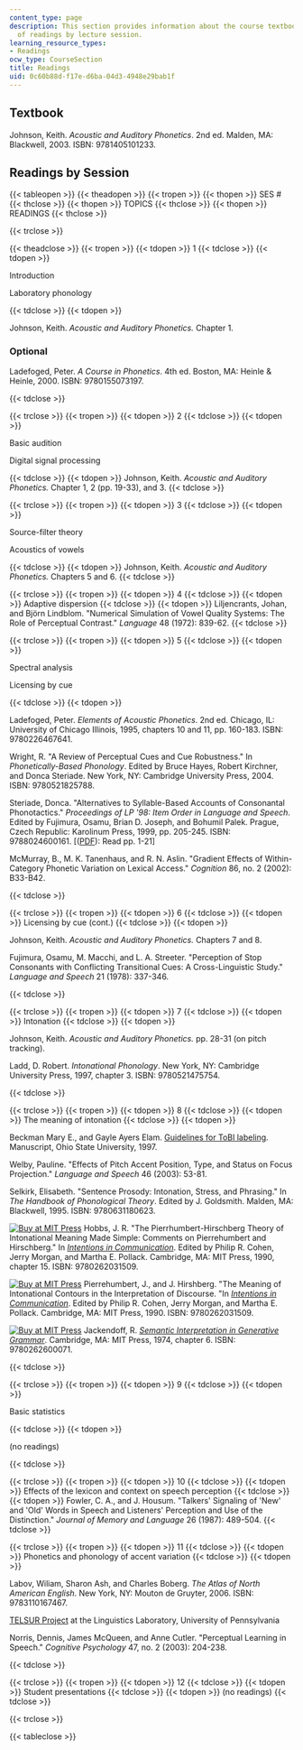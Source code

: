 ```yaml
---
content_type: page
description: This section provides information about the course textbook and the list
  of readings by lecture session.
learning_resource_types:
- Readings
ocw_type: CourseSection
title: Readings
uid: 0c60b88d-f17e-d6ba-04d3-4948e29bab1f
---
```


Textbook
--------

Johnson, Keith. _Acoustic and Auditory Phonetics_. 2nd ed. Malden, MA: Blackwell, 2003. ISBN: 9781405101233.

Readings by Session
-------------------

{{< tableopen >}}
{{< theadopen >}}
{{< tropen >}}
{{< thopen >}}
SES #
{{< thclose >}}
{{< thopen >}}
TOPICS
{{< thclose >}}
{{< thopen >}}
READINGS
{{< thclose >}}

{{< trclose >}}

{{< theadclose >}}
{{< tropen >}}
{{< tdopen >}}
1
{{< tdclose >}}
{{< tdopen >}}


Introduction

Laboratory phonology


{{< tdclose >}}
{{< tdopen >}}


Johnson, Keith. _Acoustic and Auditory Phonetics._ Chapter 1.

### Optional

Ladefoged, Peter. _A Course in Phonetics_. 4th ed. Boston, MA: Heinle & Heinle, 2000. ISBN: 9780155073197.


{{< tdclose >}}

{{< trclose >}}
{{< tropen >}}
{{< tdopen >}}
2
{{< tdclose >}}
{{< tdopen >}}


Basic audition

Digital signal processing


{{< tdclose >}}
{{< tdopen >}}
Johnson, Keith. _Acoustic and Auditory Phonetics._ Chapter 1, 2 (pp. 19-33), and 3.
{{< tdclose >}}

{{< trclose >}}
{{< tropen >}}
{{< tdopen >}}
3
{{< tdclose >}}
{{< tdopen >}}


Source-filter theory

Acoustics of vowels


{{< tdclose >}}
{{< tdopen >}}
Johnson, Keith. _Acoustic and Auditory Phonetics._ Chapters 5 and 6.
{{< tdclose >}}

{{< trclose >}}
{{< tropen >}}
{{< tdopen >}}
4
{{< tdclose >}}
{{< tdopen >}}
Adaptive dispersion
{{< tdclose >}}
{{< tdopen >}}
Liljencrants, Johan, and Björn Lindblom. "Numerical Simulation of Vowel Quality Systems: The Role of Perceptual Contrast." _Language_ 48 (1972): 839-62.
{{< tdclose >}}

{{< trclose >}}
{{< tropen >}}
{{< tdopen >}}
5
{{< tdclose >}}
{{< tdopen >}}


Spectral analysis

Licensing by cue


{{< tdclose >}}
{{< tdopen >}}


Ladefoged, Peter. _Elements of Acoustic Phonetics_. 2nd ed. Chicago, IL: University of Chicago Illinois, 1995, chapters 10 and 11, pp. 160-183. ISBN: 9780226467641.

Wright, R. "A Review of Perceptual Cues and Cue Robustness." In _Phonetically-Based Phonology_. Edited by Bruce Hayes, Robert Kirchner, and Donca Steriade. New York, NY: Cambridge University Press, 2004. ISBN: 9780521825788.

Steriade, Donca. "Alternatives to Syllable-Based Accounts of Consonantal Phonotactics." _Proceedings of LP '98: Item Order in Language and Speech_. Edited by Fujimura, Osamu, Brian D. Joseph, and Bohumil Palek. Prague, Czech Republic: Karolinum Press, 1999, pp. 205-245. ISBN: 9788024600161. \[([PDF](http://www.linguistics.ucla.edu/people/steriade/papers/Alternatives_to_Syllables.pdf)): Read pp. 1-21\]

McMurray, B., M. K. Tanenhaus, and R. N. Aslin. "Gradient Effects of Within-Category Phonetic Variation on Lexical Access." _Cognition_ 86, no. 2 (2002): B33-B42.


{{< tdclose >}}

{{< trclose >}}
{{< tropen >}}
{{< tdopen >}}
6
{{< tdclose >}}
{{< tdopen >}}
Licensing by cue (cont.)
{{< tdclose >}}
{{< tdopen >}}


Johnson, Keith. _Acoustic and Auditory Phonetics._ Chapters 7 and 8.

Fujimura, Osamu, M. Macchi, and L. A. Streeter. "Perception of Stop Consonants with Conflicting Transitional Cues: A Cross-Linguistic Study." _Language and Speech_ 21 (1978): 337-346.


{{< tdclose >}}

{{< trclose >}}
{{< tropen >}}
{{< tdopen >}}
7
{{< tdclose >}}
{{< tdopen >}}
Intonation
{{< tdclose >}}
{{< tdopen >}}


Johnson, Keith. _Acoustic and Auditory Phonetics._ pp. 28-31 (on pitch tracking).

Ladd, D. Robert. _Intonational Phonology_. New York, NY: Cambridge University Press, 1997, chapter 3. ISBN: 9780521475754.


{{< tdclose >}}

{{< trclose >}}
{{< tropen >}}
{{< tdopen >}}
8
{{< tdclose >}}
{{< tdopen >}}
The meaning of intonation
{{< tdclose >}}
{{< tdopen >}}


Beckman Mary E., and Gayle Ayers Elam. [Guidelines for ToBI labeling](http://www.ling.ohio-state.edu/research/phonetics/E_ToBI/). Manuscript, Ohio State University, 1997.

Welby, Pauline. "Effects of Pitch Accent Position, Type, and Status on Focus Projection." _Language and Speech_ 46 (2003): 53-81.

Selkirk, Elisabeth. "Sentence Prosody: Intonation, Stress, and Phrasing." In _The Handbook of Phonological Theory_. Edited by J. Goldsmith. Malden, MA: Blackwell, 1995. ISBN: 9780631180623.

[![Buy at MIT Press](/images/mp_logo.gif)](https://mitpress.mit.edu/9780262031509) Hobbs, J. R. "The Pierrhumbert-Hirschberg Theory of Intonational Meaning Made Simple: Comments on Pierrehumbert and Hirschberg." In [_Intentions in Communication_](https://mitpress.mit.edu/9780262031509). Edited by Philip R. Cohen, Jerry Morgan, and Martha E. Pollack. Cambridge, MA: MIT Press, 1990, chapter 15. ISBN: 9780262031509.

[![Buy at MIT Press](/images/mp_logo.gif)](https://mitpress.mit.edu/9780262031509) Pierrehumbert, J., and J. Hirshberg. "The Meaning of Intonational Contours in the Interpretation of Discourse. "In [_Intentions in Communication_](https://mitpress.mit.edu/9780262031509). Edited by Philip R. Cohen, Jerry Morgan, and Martha E. Pollack. Cambridge, MA: MIT Press, 1990. ISBN: 9780262031509.

[![Buy at MIT Press](/images/mp_logo.gif)](https://mitpress.mit.edu/9780262600071) Jackendoff, R. [_Semantic Interpretation in Generative Grammar_](https://mitpress.mit.edu/9780262600071). Cambridge, MA: MIT Press, 1974, chapter 6. ISBN: 9780262600071.


{{< tdclose >}}

{{< trclose >}}
{{< tropen >}}
{{< tdopen >}}
9
{{< tdclose >}}
{{< tdopen >}}


Basic statistics


{{< tdclose >}}
{{< tdopen >}}


(no readings)


{{< tdclose >}}

{{< trclose >}}
{{< tropen >}}
{{< tdopen >}}
10
{{< tdclose >}}
{{< tdopen >}}
Effects of the lexicon and context on speech perception
{{< tdclose >}}
{{< tdopen >}}
Fowler, C. A., and J. Housum. "Talkers' Signaling of 'New' and 'Old' Words in Speech and Listeners' Perception and Use of the Distinction." _Journal of Memory and Language_ 26 (1987): 489-504.
{{< tdclose >}}

{{< trclose >}}
{{< tropen >}}
{{< tdopen >}}
11
{{< tdclose >}}
{{< tdopen >}}
Phonetics and phonology of accent variation
{{< tdclose >}}
{{< tdopen >}}


Labov, Wiliam, Sharon Ash, and Charles Boberg. _The Atlas of North American English_. New York, NY: Mouton de Gruyter, 2006. ISBN: 9783110167467.

[TELSUR Project](http://www.ling.upenn.edu/phono_atlas/home.html) at the Linguistics Laboratory, University of Pennsylvania

Norris, Dennis, James McQueen, and Anne Cutler. "Perceptual Learning in Speech." _Cognitive Psychology_ 47, no. 2 (2003): 204-238.


{{< tdclose >}}

{{< trclose >}}
{{< tropen >}}
{{< tdopen >}}
12
{{< tdclose >}}
{{< tdopen >}}
Student presentations
{{< tdclose >}}
{{< tdopen >}}
(no readings)
{{< tdclose >}}

{{< trclose >}}

{{< tableclose >}}